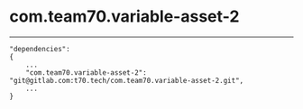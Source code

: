 # com.team70.variable-asset-2
-----

```
"dependencies": 
{
    ...
    "com.team70.variable-asset-2": "git@gitlab.com:t70.tech/com.team70.variable-asset-2.git",
    ...
}
```